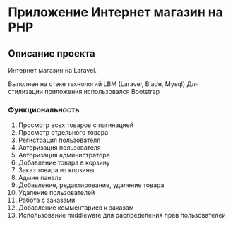 # Приложение Интернет магазин на PHP

## Описание проекта

Интернет магазин на Laravel.

Выполнен на стэке технологий LBM (Laravel, Blade, Mysql)
Для стилизации приложения использовался Bootstrap

### Функциональность

1. Просмотр всех товаров с пагинацией
2. Просмотр отдельного товара
3. Регистрация пользователя
4. Авторизация пользователя
5. Авторизация администратора
6. Добавление товара в корзину
7. Заказ товара из корзины
8. Админ панель
9. Добавление, редактирование, удаление товара
10. Удаление пользователей
11. Работа с заказами
12. Добавление комментариев к заказам
13. Использование middleware для распределения прав пользователей
